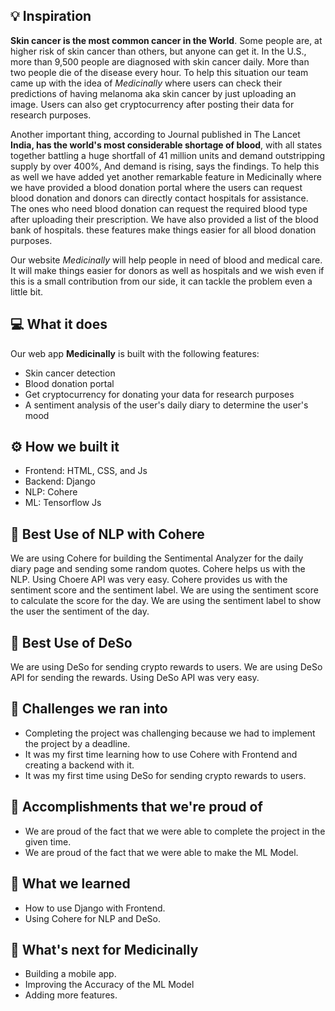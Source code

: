 ## 💡 Inspiration

**Skin cancer is the most common cancer in the World**. Some people are, at higher risk of skin cancer than others, but anyone can get it. In the U.S., more than 9,500 people are diagnosed with skin cancer daily. More than two people die of the disease every hour.
To help this situation our team came up with the idea of _Medicinally_ where users can check their predictions of having melanoma aka skin cancer by just uploading an image. Users can also get cryptocurrency after posting their data for research purposes.

Another important thing, according to Journal published in The Lancet  **India, has the world's most considerable shortage of blood**, with all states together battling a huge shortfall of 41 million units and demand outstripping supply by over 400%,  And demand is rising, says the findings. To help this as well we have added yet another remarkable feature in Medicinally where we have provided a blood donation portal where the users can request blood donation and donors can directly contact hospitals for assistance. The ones who need blood donation can request the required blood type after uploading their prescription. We have also provided a list of the blood bank of hospitals. these features make things easier for all blood donation purposes.

Our website _Medicinally_  will help people in need of blood and medical care. It will make things easier for donors as well as hospitals and we wish even if this is a small contribution from our side, it can tackle the problem even a little bit.

## 💻 What it does

Our web app **Medicinally** is built with the following features:
- Skin cancer detection
- Blood donation portal
- Get cryptocurrency for donating your data for research purposes
- A sentiment analysis of the user's daily diary to determine the user's mood

## ⚙️ How we built it

- Frontend: HTML, CSS, and Js
- Backend: Django
- NLP: Cohere
- ML: Tensorflow Js

## 🤖 Best Use of NLP with Cohere

We are using Cohere for building the Sentimental Analyzer for the daily diary page and sending some random quotes. Cohere helps us with the NLP. Using Choere API was very easy. Cohere provides us with the sentiment score and the sentiment label. We are using the sentiment score to calculate the score for the day. We are using the sentiment label to show the user the sentiment of the day.

## 🔐 Best Use of DeSo

We are using DeSo for sending crypto rewards to users. We are using DeSo API for sending the rewards. Using DeSo API was very easy.

## 🧠 Challenges we ran into

- Completing the project was challenging because we had to implement the project by a deadline.
- It was my first time learning how to use Cohere with Frontend and creating a backend with it.
- It was my first time using DeSo for sending crypto rewards to users.

## 🏅 Accomplishments that we're proud of

- We are proud of the fact that we were able to complete the project in the given time.
- We are proud of the fact that we were able to make the ML Model.

## 📖 What we learned

- How to use Django with Frontend.
- Using Cohere for NLP and DeSo.

## 🚀 What's next for Medicinally

- Building a mobile app.
- Improving the Accuracy of the ML Model
- Adding more features.
